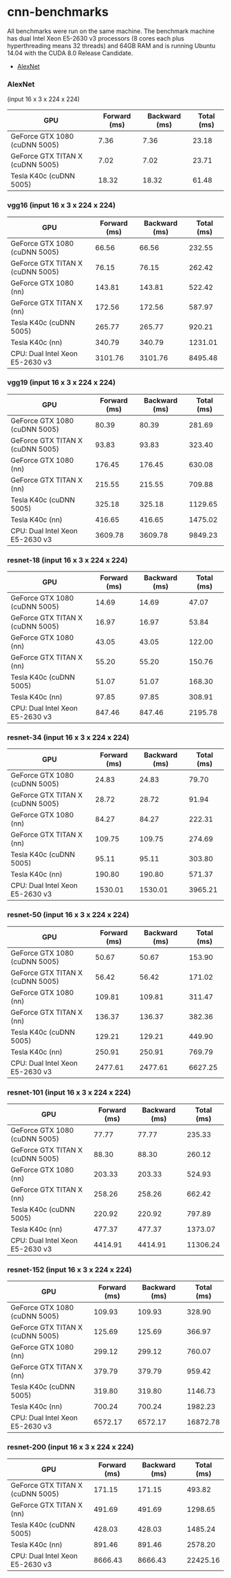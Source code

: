 # cnn-benchmarks





All benchmarks were run on the same machine. The benchmark machine has dual Intel Xeon E5-2630 v3 processors
(8 cores each plus hyperthreading means 32 threads) and 64GB RAM and is running Ubuntu 14.04 with the CUDA 8.0 Release Candidate.

- [AlexNet](###AlexNet)

### AlexNet
(input 16 x 3 x 224 x 224)

|GPU|Forward (ms)|Backward (ms)|Total (ms)|
|---|---|---|---|
|GeForce GTX 1080 (cuDNN 5005)|7.36|7.36|23.18|
|GeForce GTX TITAN X (cuDNN 5005)|7.02|7.02|23.71|
|Tesla K40c (cuDNN 5005)|18.32|18.32|61.48|


### vgg16 (input 16 x 3 x 224 x 224)

|GPU|Forward (ms)|Backward (ms)|Total (ms)|
|---|---|---|---|
|GeForce GTX 1080 (cuDNN 5005)|66.56|66.56|232.55|
|GeForce GTX TITAN X (cuDNN 5005)|76.15|76.15|262.42|
|GeForce GTX 1080 (nn)|143.81|143.81|522.42|
|GeForce GTX TITAN X (nn)|172.56|172.56|587.97|
|Tesla K40c (cuDNN 5005)|265.77|265.77|920.21|
|Tesla K40c (nn)|340.79|340.79|1231.01|
|CPU: Dual Intel Xeon E5-2630 v3|3101.76|3101.76|8495.48|


### vgg19 (input 16 x 3 x 224 x 224)  

|GPU|Forward (ms)|Backward (ms)|Total (ms)|
|---|---|---|---|
|GeForce GTX 1080 (cuDNN 5005)|80.39|80.39|281.69|
|GeForce GTX TITAN X (cuDNN 5005)|93.83|93.83|323.40|
|GeForce GTX 1080 (nn)|176.45|176.45|630.08|
|GeForce GTX TITAN X (nn)|215.55|215.55|709.88|
|Tesla K40c (cuDNN 5005)|325.18|325.18|1129.65|
|Tesla K40c (nn)|416.65|416.65|1475.02|
|CPU: Dual Intel Xeon E5-2630 v3|3609.78|3609.78|9849.23|


### resnet-18 (input 16 x 3 x 224 x 224)

|GPU|Forward (ms)|Backward (ms)|Total (ms)|
|---|---|---|---|
|GeForce GTX 1080 (cuDNN 5005)|14.69|14.69|47.07|
|GeForce GTX TITAN X (cuDNN 5005)|16.97|16.97|53.84|
|GeForce GTX 1080 (nn)|43.05|43.05|122.00|
|GeForce GTX TITAN X (nn)|55.20|55.20|150.76|
|Tesla K40c (cuDNN 5005)|51.07|51.07|168.30|
|Tesla K40c (nn)|97.85|97.85|308.91|
|CPU: Dual Intel Xeon E5-2630 v3|847.46|847.46|2195.78|


### resnet-34 (input 16 x 3 x 224 x 224)

|GPU|Forward (ms)|Backward (ms)|Total (ms)|
|---|---|---|---|
|GeForce GTX 1080 (cuDNN 5005)|24.83|24.83|79.70|
|GeForce GTX TITAN X (cuDNN 5005)|28.72|28.72|91.94|
|GeForce GTX 1080 (nn)|84.27|84.27|222.31|
|GeForce GTX TITAN X (nn)|109.75|109.75|274.69|
|Tesla K40c (cuDNN 5005)|95.11|95.11|303.80|
|Tesla K40c (nn)|190.80|190.80|571.37|
|CPU: Dual Intel Xeon E5-2630 v3|1530.01|1530.01|3965.21|


### resnet-50 (input 16 x 3 x 224 x 224)

|GPU|Forward (ms)|Backward (ms)|Total (ms)|
|---|---|---|---|
|GeForce GTX 1080 (cuDNN 5005)|50.67|50.67|153.90|
|GeForce GTX TITAN X (cuDNN 5005)|56.42|56.42|171.02|
|GeForce GTX 1080 (nn)|109.81|109.81|311.47|
|GeForce GTX TITAN X (nn)|136.37|136.37|382.36|
|Tesla K40c (cuDNN 5005)|129.21|129.21|449.90|
|Tesla K40c (nn)|250.91|250.91|769.79|
|CPU: Dual Intel Xeon E5-2630 v3|2477.61|2477.61|6627.25|


### resnet-101 (input 16 x 3 x 224 x 224)

|GPU|Forward (ms)|Backward (ms)|Total (ms)|
|---|---|---|---|
|GeForce GTX 1080 (cuDNN 5005)|77.77|77.77|235.33|
|GeForce GTX TITAN X (cuDNN 5005)|88.30|88.30|260.12|
|GeForce GTX 1080 (nn)|203.33|203.33|524.93|
|GeForce GTX TITAN X (nn)|258.26|258.26|662.42|
|Tesla K40c (cuDNN 5005)|220.92|220.92|797.89|
|Tesla K40c (nn)|477.37|477.37|1373.07|
|CPU: Dual Intel Xeon E5-2630 v3|4414.91|4414.91|11306.24|


### resnet-152 (input 16 x 3 x 224 x 224)

|GPU|Forward (ms)|Backward (ms)|Total (ms)|
|---|---|---|---|
|GeForce GTX 1080 (cuDNN 5005)|109.93|109.93|328.90|
|GeForce GTX TITAN X (cuDNN 5005)|125.69|125.69|366.97|
|GeForce GTX 1080 (nn)|299.12|299.12|760.07|
|GeForce GTX TITAN X (nn)|379.79|379.79|959.42|
|Tesla K40c (cuDNN 5005)|319.80|319.80|1146.73|
|Tesla K40c (nn)|700.24|700.24|1982.23|
|CPU: Dual Intel Xeon E5-2630 v3|6572.17|6572.17|16872.78|


### resnet-200 (input 16 x 3 x 224 x 224)

|GPU|Forward (ms)|Backward (ms)|Total (ms)|
|---|---|---|---|
|GeForce GTX TITAN X (cuDNN 5005)|171.15|171.15|493.82|
|GeForce GTX TITAN X (nn)|491.69|491.69|1298.65|
|Tesla K40c (cuDNN 5005)|428.03|428.03|1485.24|
|Tesla K40c (nn)|891.46|891.46|2578.20|
|CPU: Dual Intel Xeon E5-2630 v3|8666.43|8666.43|22425.16|
